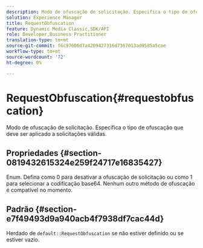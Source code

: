 ```yaml
---
description: Modo de ofuscação de solicitação. Especifica o tipo de ofuscação que deve ser aplicado a solicitações válidas.
solution: Experience Manager
title: RequestObfuscation
feature: Dynamic Media Classic,SDK/API
role: Developer,Business Practitioner
translation-type: tm+mt
source-git-commit: f6c97606d7a4209427316d7367013ad9585a5cae
workflow-type: tm+mt
source-wordcount: '72'
ht-degree: 0%

---
```



# RequestObfuscation{#requestobfuscation}

Modo de ofuscação de solicitação. Especifica o tipo de ofuscação que deve ser aplicado a solicitações válidas.

## Propriedades {#section-0819432615324e259f24717e16835427}

Enum. Defina como 0 para desativar a ofuscação de solicitação ou como 1 para selecionar a codificação base64. Nenhum outro método de ofuscação é compatível no momento.

## Padrão {#section-e7f49493d9a940acb4f7938df7cac44d}

Herdado de `default::RequestObfuscation` se não estiver definido ou se estiver vazio.
